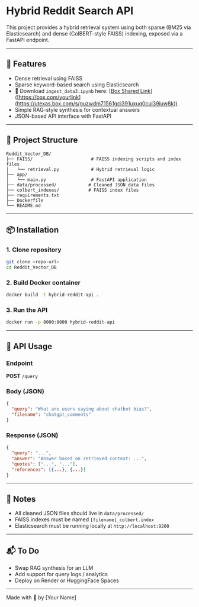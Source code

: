 # Hybrid Reddit Search API

This project provides a hybrid retrieval system using both sparse (BM25 via Elasticsearch) and dense (ColBERT-style FAISS) indexing, exposed via a FastAPI endpoint.

---

## 🚀 Features
- Dense retrieval using FAISS
- Sparse keyword-based search using Elasticsearch
- 📂 Download `ingest_data3.ipynb` here: [[Box Shared Link](https://utexas.box.com/s/guzwdm71561gci391uxuq0cul39iuw8k)]([https://box.com/yourlink](https://utexas.box.com/s/guzwdm71561gci391uxuq0cul39iuw8k))
- Simple RAG-style synthesis for contextual answers
- JSON-based API interface with FastAPI

---

## 📁 Project Structure
```
Reddit_Vector_DB/
├── FAISS/                      # FAISS indexing scripts and index files
│   └── retrieval.py            # Hybrid retrieval logic
├── app/
│   └── main.py                 # FastAPI application
├── data/processed/            # Cleaned JSON data files
├── colbert_indexes/           # FAISS index files
├── requirements.txt
├── Dockerfile
└── README.md
```

---

## 📦 Installation

### 1. Clone repository
```bash
git clone <repo-url>
cd Reddit_Vector_DB
```

### 2. Build Docker container
```bash
docker build -t hybrid-reddit-api .
```

### 3. Run the API
```bash
docker run -p 8000:8000 hybrid-reddit-api
```

---

## 📡 API Usage

### Endpoint
**POST** `/query`

### Body (JSON)
```json
{
  "query": "What are users saying about chatbot bias?",
  "filename": "chatgpt_comments"
}
```

### Response (JSON)
```json
{
  "query": "...",
  "answer": "Answer based on retrieved context: ...",
  "quotes": ["...", "..."],
  "references": [{...}, {...}]
}
```

---

## 🧠 Notes
- All cleaned JSON files should live in `data/processed/`
- FAISS indexes must be named `[filename]_colbert.index`
- Elasticsearch must be running locally at `http://localhost:9200`

---

## 📬 To Do
- Swap RAG synthesis for an LLM
- Add support for query logs / analytics
- Deploy on Render or HuggingFace Spaces

---

Made with 🧠 by [Your Name]
